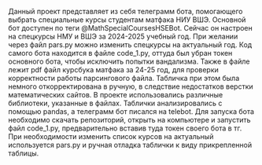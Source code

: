 Данный проект представляет из себя телеграмм бота, помогающего выбрать специальные курсы студентам матфака НИУ ВШЭ.
Основной бот доступен по теги @MathSpecialCoursesHSEBot. Сейчас он настроен на спецкурсы НМУ и ВШЭ за 2024-2025 учебный год.
При желании через файл pars.py можно изменить спецкурсы на актуальный год.
Код самого бота находится в файле code_1.py, оттуда был убран токен основного бота, чтобы исключить попытки вандализма.
Также в файле лежит pdf файл курсбука матфака за 24-25 год, для проверки корректности работы парсингового файла.
Табличка при этом была немного откорректирована в ручную, в следствие недостатков верстки математических сайтов.
В проекте использовались различные библиотеки, указанные в файлах. Таблички анализировались с помощью pandas, а телеграмм бот писался на telebot.
Для запуска бота необходимо скачать репозиторий, открыть на компьютере и запустить файл code_1.py, предварительно вставив туда токен своего бота в тг.
При необходимости изменить список курсов на актуальный используется pars.py и ручная отладка таблички к виду прикрепленной таблицы.
